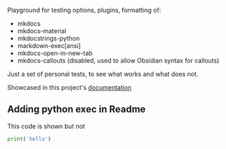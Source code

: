 Playground for testing options, plugins, formatting of:

- mkdocs
- mkdocs-material 
- mkdocstrings-python
- markdown-exec[ansi]
- mkdocs-open-in-new-tab
- mkdocs-callouts (disabled, used to allow Obsidian syntax for callouts)

Just a set of personal tests, to see what works and what does not. 

Showcased in this project's [documentation](https://lennon-c.github.io/SandBox_Mkdocs/)



## Adding python exec in Readme

This code is shown but not 

```python exec="true"  
print('hello')
```